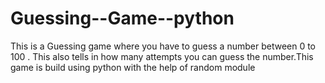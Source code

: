 # Guessing--Game--python
This is a Guessing game where you have to guess a number between 0 to 100 . This also tells in how many attempts you can guess the number.This game is build using python with the help of random module
